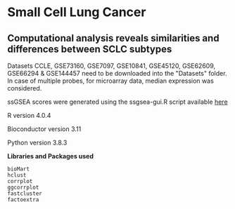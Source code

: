 # Small Cell Lung Cancer

## Computational analysis reveals similarities and differences between SCLC subtypes

Datasets CCLE, GSE73160, GSE7097, GSE10841, GSE45120, GSE62609, GSE66294 & GSE144457 need to be downloaded into the "Datasets" folder. In case of multiple probes, for microarray data, median expression was considered.

ssGSEA scores were generated using the ssgsea-gui.R script available [here](https://github.com/broadinstitute/ssGSEA2.0/blob/master/ssgsea-gui.R)

R version 4.0.4 

Bioconductor version 3.11

Python version 3.8.3

**Libraries and Packages used**
```
bioMart
hclust
corrplot
ggcorrplot
fastcluster
factoextra
```
